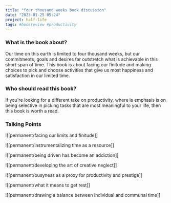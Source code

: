 ```yaml
---
title: "four thousand weeks book discussion"
date: "2023-01-25 05:24"
project: half-life
tags: #bookreview #productivity 
---
```


### What is the book about?

Our time on this earth is limited to four thousand weeks, but our commitments, goals and desires far outstretch what is achievable in this short span of time. This book is about facing our finitude and making choices to pick and choose activities that give us most happiness and satisfaction in our limited time.

### Who should read this book?

If you're looking for a different take on productivity, where is emphasis is on being selective in picking tasks that are most meaningful to your life, then this book is worth a read.

### Talking Points

![[permanent/facing our limits and finitude]]

![[permanent/instrumentalizing time as a resource]]

![[permanent/being driven has become an addiction]]

![[permanent/developing the art of creative neglect]]

![[permanent/busyness as a proxy for productivity and prestige]]

![[permanent/what it means to get rest]]

![[permanent/drawing a balance between individual and communal time]]